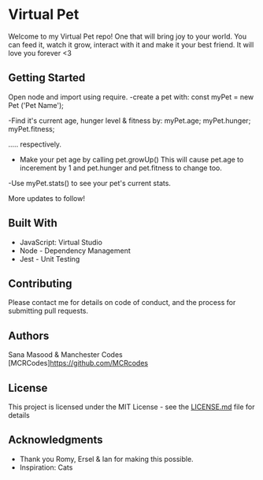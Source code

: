 # Virtual Pet

Welcome to my Virtual Pet repo! One that will bring joy to your world. You can feed it, watch it grow, interact with it and make it your best friend.
It will love you forever <3

## Getting Started

Open node and import using require.
-create a pet with:
const myPet = new Pet ('Pet Name');

-Find it's current age, hunger level & fitness by:
myPet.age;
myPet.hunger;
myPet.fitness;

..... respectively.

- Make your pet age by calling pet.growUp()
This will cause pet.age to incerement by 1 and pet.hunger and pet.fitness to change too.

-Use myPet.stats() to see your pet's current stats.


More updates to follow!

## Built With

* JavaScript: Virtual Studio
* Node - Dependency Management
* Jest - Unit Testing
 
## Contributing

Please contact me for details on code of conduct, and the process for submitting pull requests.

## Authors

Sana Masood & Manchester Codes [MCRCodes]https://github.com/MCRcodes


## License

This project is licensed under the MIT License - see the [LICENSE.md](LICENSE.md) file for details

## Acknowledgments

* Thank you Romy, Ersel & Ian for making this possible.
* Inspiration: Cats
